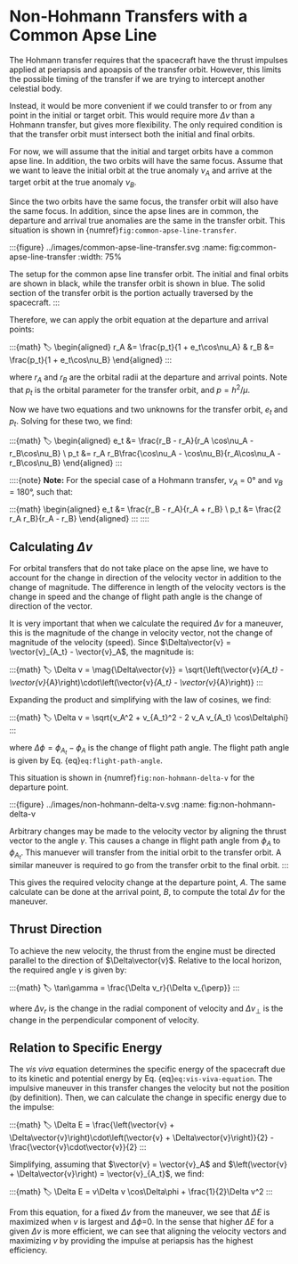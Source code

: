 # Non-Hohmann Transfers with a Common Apse Line

The Hohmann transfer requires that the spacecraft have the thrust impulses applied at periapsis and apoapsis of the transfer orbit. However, this limits the possible timing of the transfer if we are trying to intercept another celestial body.

Instead, it would be more convenient if we could transfer to or from any point in the initial or target orbit. This would require more $\Delta v$ than a Hohmann transfer, but gives more flexibility. The only required condition is that the transfer orbit must intersect both the initial and final orbits.

For now, we will assume that the initial and target orbits have a common apse line. In addition, the two orbits will have the same focus. Assume that we want to leave the initial orbit at the true anomaly $\nu_A$ and arrive at the target orbit at the true anomaly $\nu_B$.

Since the two orbits have the same focus, the transfer orbit will also have the same focus. In addition, since the apse lines are in common, the departure and arrival true anomalies are the same in the transfer orbit. This situation is shown in {numref}`fig:common-apse-line-transfer`.

:::{figure} ../images/common-apse-line-transfer.svg
:name: fig:common-apse-line-transfer
:width: 75%

The setup for the common apse line transfer orbit. The initial and final orbits are shown in black, while the transfer orbit is shown in blue. The solid section of the transfer orbit is the portion actually traversed by the spacecraft.
:::

Therefore, we can apply the orbit equation at the departure and arrival points:

:::{math}
:label:
\begin{aligned}
  r_A &= \frac{p_t}{1 + e_t\cos\nu_A} & r_B &= \frac{p_t}{1 + e_t\cos\nu_B}
\end{aligned}
:::

where $r_A$ and $r_B$ are the orbital radii at the departure and arrival points. Note that $p_t$ is the orbital parameter for the transfer orbit, and $p = h^2/\mu$.

Now we have two equations and two unknowns for the transfer orbit, $e_t$ and $p_t$. Solving for these two, we find:

:::{math}
:label:
\begin{aligned}
  e_t &= \frac{r_B - r_A}{r_A \cos\nu_A - r_B\cos\nu_B} \\
  p_t &= r_A r_B\frac{\cos\nu_A - \cos\nu_B}{r_A\cos\nu_A - r_B\cos\nu_B}
\end{aligned}
:::

::::{note}
**Note:** For the special case of a Hohmann transfer, $\nu_A$ = 0° and $\nu_B$ = 180°, such that:

:::{math}
\begin{aligned}
  e_t &= \frac{r_B - r_A}{r_A + r_B} \\
  p_t &= \frac{2 r_A r_B}{r_A - r_B}
\end{aligned}
:::
::::

## Calculating $\Delta v$

For orbital transfers that do not take place on the apse line, we have to account for the change in direction of the velocity vector in addition to the change of magnitude. The difference in length of the velocity vectors is the change in speed and the change of flight path angle is the change of direction of the vector.

It is very important that when we calculate the required $\Delta v$ for a maneuver, this is the magnitude of the change in velocity vector, not the change of magnitude of the velocity (speed). Since $\Delta\vector{v} = \vector{v}_{A_t} - \vector{v}_A$, the magnitude is:

:::{math}
:label:
\Delta v = \mag{\Delta\vector{v}} = \sqrt{\left(\vector{v}_{A_t} - \vector{v}_{A}\right)\cdot\left(\vector{v}_{A_t} - \vector{v}_{A}\right)}
:::

Expanding the product and simplifying with the law of cosines, we find:

:::{math}
:label:
\Delta v = \sqrt{v_A^2 + v_{A_t}^2 - 2 v_A v_{A_t} \cos\Delta\phi}
:::

where $\Delta\phi = \phi_{A_t} - \phi_A$ is the change of flight path angle. The flight path angle is given by Eq. {eq}`eq:flight-path-angle`.

This situation is shown in {numref}`fig:non-hohmann-delta-v` for the departure point.

:::{figure} ../images/non-hohmann-delta-v.svg
:name: fig:non-hohmann-delta-v

Arbitrary changes may be made to the velocity vector by aligning the thrust vector to the angle $\gamma$. This causes a change in flight path angle from $\phi_A$ to $\phi_{A_t}$. This manuever will transfer from the initial orbit to the transfer orbit. A similar maneuver is required to go from the transfer orbit to the final orbit.
:::

This gives the required velocity change at the departure point, $A$. The same calculate can be done at the arrival point, $B$, to compute the total $\Delta v$ for the maneuver.

## Thrust Direction

To achieve the new velocity, the thrust from the engine must be directed parallel to the direction of $\Delta\vector{v}$. Relative to the local horizon, the required angle $\gamma$ is given by:

:::{math}
:label:
\tan\gamma = \frac{\Delta v_r}{\Delta v_{\perp}}
:::

where $\Delta v_r$ is the change in the radial component of velocity and $\Delta v_{\perp}$ is the change in the perpendicular component of velocity.

## Relation to Specific Energy

The _vis viva_ equation determines the specific energy of the spacecraft due to its kinetic and potential energy by Eq. {eq}`eq:vis-viva-equation`. The impulsive maneuver in this transfer changes the velocity but not the position (by definition). Then, we can calculate the change in specific energy due to the impulse:

:::{math}
:label:
\Delta E = \frac{\left(\vector{v} + \Delta\vector{v}\right)\cdot\left(\vector{v} + \Delta\vector{v}\right)}{2} - \frac{\vector{v}\cdot\vector{v}}{2}
:::

Simplifying, assuming that $\vector{v} = \vector{v}_A$ and $\left(\vector{v} + \Delta\vector{v}\right) = \vector{v}_{A_t}$, we find:

:::{math}
:label:
\Delta E = v\Delta v \cos\Delta\phi + \frac{1}{2}\Delta v^2
:::

From this equation, for a fixed $\Delta v$ from the maneuver, we see that $\Delta E$ is maximized when $v$ is largest and $\Delta\phi$=0. In the sense that higher $\Delta E$ for a given $\Delta v$ is more efficient, we can see that aligning the velocity vectors and maximizing $v$ by providing the impulse at periapsis has the highest efficiency.
